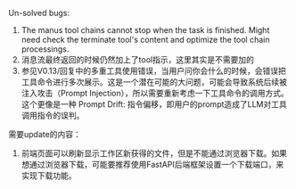 Un-solved bugs:
1. The manus tool chains cannot stop when the task is finished. Might need check the terminate tool's content and optimize the tool chain processings.
2. 消息流最终返回的时候仍然加上了tool指示，这里其实是不需要加的
3. 参见V0.13/回复中的多重工具使用错误，当用户问你会什么的时候，会错误把工具命令进行多次展示。这是一个潜在可能的大问题，可能会导致系统后续被注入攻击（Prompt Injection），所以需要重新考虑一下工具命令的调用方式。这个更像是一种 Prompt Drift: 指令偏移，即用户的prompt造成了LLM对工具调用指令的误判。

需要update的内容：
1. 前端页面可以刷新显示工作区新获得的文件，但是不能通过浏览器下载。如果想通过浏览器下载，可能要推荐使用FastAPI后端框架设置一个下载端口，来实现下载功能。